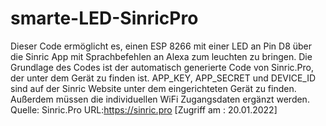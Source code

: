 # smarte-LED-SinricPro
Dieser Code ermöglicht es, einen ESP 8266 mit einer LED an Pin D8 über die Sinric App mit Sprachbefehlen an Alexa zum leuchten zu bringen.
Die Grundlage des Codes ist der automatisch generierte Code von Sinric.Pro, der unter dem Gerät zu finden ist. 
APP_KEY, APP_SECRET und DEVICE_ID sind auf der Sinric Website unter dem eingerichteten Gerät zu finden. Außerdem müssen die individuellen WiFi Zugangsdaten ergänzt werden.
Quelle: Sinric.Pro URL:https://sinric.pro [Zugriff am : 20.01.2022]
